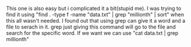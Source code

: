This one is also easy but i complicated it a bit(stupid me). I was trying to find it using  "find .  -type f -name "data.txt" | grep "millionth" | sort" when this all wasn't needed.
I found out that using grep can give it a word and a file to serach in it.
grep <word> <filename> just giving this command will go to the file and search for the specific word.
If we want we can use "cat data.txt | grep millionth"